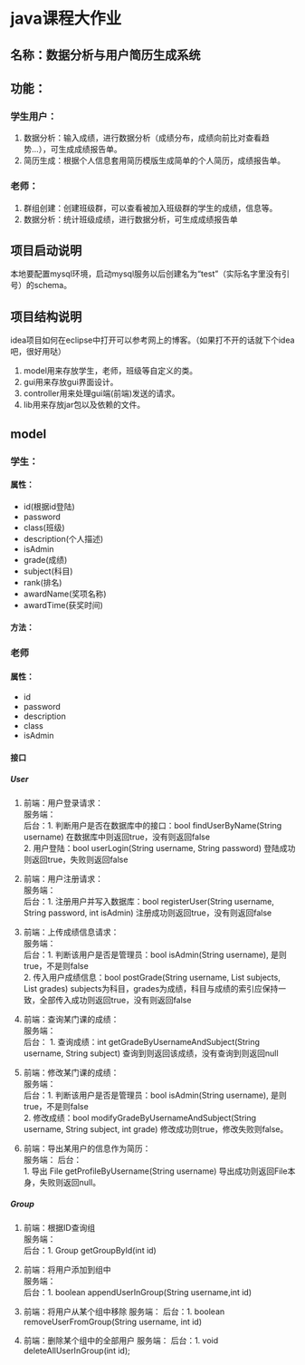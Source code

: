 
# java课程大作业
## 名称：数据分析与用户简历生成系统
## 功能：
### 学生用户：
1. 数据分析：输入成绩，进行数据分析（成绩分布，成绩向前比对查看趋势...），可生成成绩报告单。
2. 简历生成：根据个人信息套用简历模版生成简单的个人简历，成绩报告单。
### 老师：
1. 群组创建：创建班级群，可以查看被加入班级群的学生的成绩，信息等。
2. 数据分析：统计班级成绩，进行数据分析，可生成成绩报告单

## 项目启动说明
本地要配置mysql环境，启动mysql服务以后创建名为“test”（实际名字里没有引号）的schema。

## 项目结构说明
idea项目如何在eclipse中打开可以参考网上的博客。（如果打不开的话就下个idea吧，很好用哒）
1. model用来存放学生，老师，班级等自定义的类。
2. gui用来存放gui界面设计。
3. controller用来处理gui端(前端)发送的请求。
4. lib用来存放jar包以及依赖的文件。

## model 
### 学生：
#### 属性：
- id(根据id登陆)
- password
- class(班级)
- description(个人描述)
- isAdmin
- grade(成绩)
- subject(科目)
- rank(排名)  
- awardName(奖项名称)
- awardTime(获奖时间)  
#### 方法：

### 老师

#### 属性：
- id
- password
- description
- class
- isAdmin

#### 接口

##### User
1. 前端：用户登录请求：     
   服务端：     
   后台：1. 判断用户是否在数据库中的接口：bool findUserByName(String username) 在数据库中则返回true，没有则返回false     
        2. 用户登陆：bool userLogin(String username, String password) 登陆成功则返回true，失败则返回false

2. 前端：用户注册请求：     
   服务端：     
   后台：1. 注册用户并写入数据库：bool registerUser(String username, String password, int isAdmin) 注册成功则返回true，没有则返回false

3. 前端：上传成绩信息请求：     
   服务端：       
   后台：1. 判断该用户是否是管理员：bool isAdmin(String username), 是则true，不是则false       
        2. 传入用户成绩信息：bool postGrade(String username, List<String> subjects, List<int> grades) subjects为科目，grades为成绩，科目与成绩的索引应保持一致，全部传入成功则返回true，没有则返回false

4. 前端：查询某门课的成绩：       
   服务端：        
   后台：
        1. 查询成绩：int getGradeByUsernameAndSubject(String username, String subject) 查询到则返回该成绩，没有查询到则返回null
        
5. 前端：修改某门课的成绩：     
   服务端：      
   后台：1. 判断该用户是否是管理员：bool isAdmin(String username), 是则true，不是则false       
        2. 修改成绩：bool modifyGradeByUsernameAndSubject(String username, String subject, int grade) 修改成功则true，修改失败则false。

6. 前端：导出某用户的信息作为简历：    
   服务端：
   后台：      
        1. 导出 File getProfileByUsername(String username) 导出成功则返回File本身，失败则返回null。
        
##### Group

1. 前端：根据ID查询组     
   服务端：     
   后台：1. Group getGroupById(int id)     

2. 前端：将用户添加到组中     
   服务端：     
   后台：1. boolean appendUserInGroup(String username,int id)    
   
3. 前端：将用户从某个组中移除
   服务端：
   后台：1. boolean removeUserFromGroup(String username, int id)
   
4. 前端：删除某个组中的全部用户
   服务端：
   后台：1. void deleteAllUserInGroup(int id);
   
   



        
   





